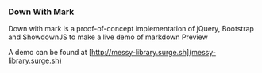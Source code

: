 ### Down With Mark

Down with mark is a proof-of-concept implementation of jQuery, Bootstrap and ShowdownJS to make a live demo of markdown Preview

A demo can be found at [http://messy-library.surge.sh](messy-library.surge.sh)
